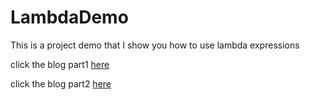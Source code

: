 # LambdaDemo
This is a project demo that I show you how to use lambda expressions


click the blog part1 [here](https://www.jianshu.com/p/f5fe805fdf0b)

click the blog part2 [here](https://www.jianshu.com/p/a767874f2823)